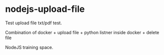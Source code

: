 # nodejs-upload-file
Test upload file txt/pdf test.

Combination of docker + upload file + python listner inside docker + delete file


NodeJS training space.
